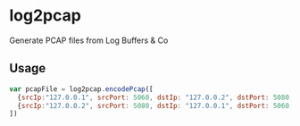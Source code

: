 
# log2pcap
Generate PCAP files from Log Buffers &amp; Co

## Usage
```javascript
var pcapFile = log2pcap.encodePcap([
  {srcIp:"127.0.0.1", srcPort: 5060, dstIp: "127.0.0.2", dstPort: 5080, proto: 17, data: Buffer.from("HELLO")},
  {srcIp:"127.0.0.2", srcPort: 5080, dstIp: "127.0.0.1", dstPort: 5060, proto: 17, data: Buffer.from("WORLD")}
])
```

